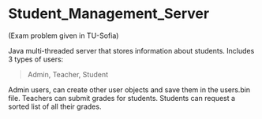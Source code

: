 ﻿# Student_Management_Server
 
 (Exam problem given in TU-Sofia)

Java multi-threaded server that stores information about students.
Includes 3 types of users:

> Admin, 
> Teacher, 
> Student

Admin users, can create other user objects and save them in the users.bin file.
Teachers can submit grades for students.
Students can request a sorted list of all their grades.
